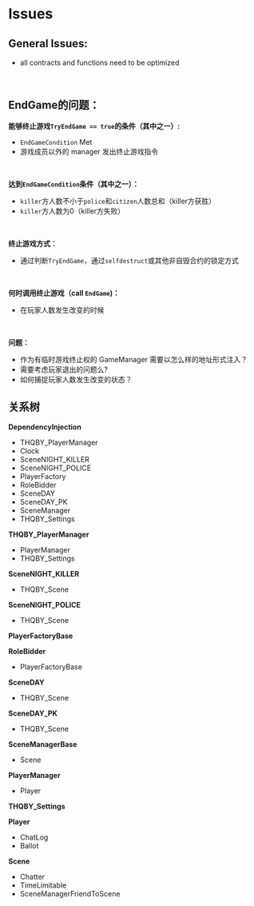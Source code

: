 # Issues

## General Issues:
- all contracts and functions need to be optimized
<br/>

## EndGame的问题：
**能够终止游戏`TryEndGame == true`的条件（其中之一）:**
- `EndGameCondition` Met
- 游戏成员以外的 manager 发出终止游戏指令
<br/>

**达到`EndGameCondition`条件（其中之一）：**
- `killer`方人数不小于`police`和`citizen`人数总和（killer方获胜）
- `killer`方人数为0（killer方失败）
<br/>

**终止游戏方式：** <br/>
- 通过判断`TryEndGame`，通过`selfdestruct`或其他非自毁合约的锁定方式
<br/>

**何时调用终止游戏（call `EndGame`)：** <br/>
- 在玩家人数发生改变的时候
<br/>

**问题：**
- 作为有临时游戏终止权的 GameManager 需要以怎么样的地址形式注入？
- 需要考虑玩家退出的问题么?
- 如何捕捉玩家人数发生改变的状态？




## 关系树 ##

**DependencyInjection**
- THQBY_PlayerManager
- Clock
- SceneNIGHT_KILLER
- SceneNIGHT_POLICE
- PlayerFactory
- RoleBidder 
- SceneDAY
- SceneDAY_PK
- SceneManager
- THQBY_Settings

**THQBY_PlayerManager**
- PlayerManager
- THQBY_Settings

**SceneNIGHT_KILLER**
- THQBY_Scene

**SceneNIGHT_POLICE**
- THQBY_Scene

**PlayerFactoryBase**

**RoleBidder**
- PlayerFactoryBase

**SceneDAY**
- THQBY_Scene

**SceneDAY_PK**
- THQBY_Scene

**SceneManagerBase**
- Scene

**PlayerManager**
- Player

**THQBY_Settings**

**Player**
- ChatLog
- Ballot

**Scene**
- Chatter
- TimeLimitable
- SceneManagerFriendToScene






